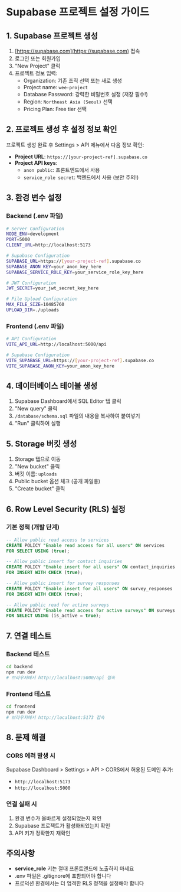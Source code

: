 # Supabase 프로젝트 설정 가이드

## 1. Supabase 프로젝트 생성

1. [https://supabase.com](https://supabase.com) 접속
2. 로그인 또는 회원가입
3. "New Project" 클릭
4. 프로젝트 정보 입력:
   - Organization: 기존 조직 선택 또는 새로 생성
   - Project name: `wee-project`
   - Database Password: 강력한 비밀번호 설정 (저장 필수!)
   - Region: `Northeast Asia (Seoul)` 선택
   - Pricing Plan: Free tier 선택

## 2. 프로젝트 생성 후 설정 정보 확인

프로젝트 생성 완료 후 Settings > API 메뉴에서 다음 정보 확인:

- **Project URL**: `https://[your-project-ref].supabase.co`
- **Project API keys**:
  - `anon public`: 프론트엔드에서 사용
  - `service_role secret`: 백엔드에서 사용 (보안 주의!)

## 3. 환경 변수 설정

### Backend (.env 파일)
```bash
# Server Configuration
NODE_ENV=development
PORT=5000
CLIENT_URL=http://localhost:5173

# Supabase Configuration
SUPABASE_URL=https://[your-project-ref].supabase.co
SUPABASE_ANON_KEY=your_anon_key_here
SUPABASE_SERVICE_ROLE_KEY=your_service_role_key_here

# JWT Configuration
JWT_SECRET=your_jwt_secret_key_here

# File Upload Configuration
MAX_FILE_SIZE=10485760
UPLOAD_DIR=./uploads
```

### Frontend (.env 파일)
```bash
# API Configuration
VITE_API_URL=http://localhost:5000/api

# Supabase Configuration
VITE_SUPABASE_URL=https://[your-project-ref].supabase.co
VITE_SUPABASE_ANON_KEY=your_anon_key_here
```

## 4. 데이터베이스 테이블 생성

1. Supabase Dashboard에서 SQL Editor 탭 클릭
2. "New query" 클릭
3. `/database/schema.sql` 파일의 내용을 복사하여 붙여넣기
4. "Run" 클릭하여 실행

## 5. Storage 버킷 생성

1. Storage 탭으로 이동
2. "New bucket" 클릭
3. 버킷 이름: `uploads`
4. Public bucket 옵션 체크 (공개 파일용)
5. "Create bucket" 클릭

## 6. Row Level Security (RLS) 설정

### 기본 정책 (개발 단계)
```sql
-- Allow public read access to services
CREATE POLICY "Enable read access for all users" ON services
FOR SELECT USING (true);

-- Allow public insert for contact inquiries
CREATE POLICY "Enable insert for all users" ON contact_inquiries
FOR INSERT WITH CHECK (true);

-- Allow public insert for survey responses
CREATE POLICY "Enable insert for all users" ON survey_responses
FOR INSERT WITH CHECK (true);

-- Allow public read for active surveys
CREATE POLICY "Enable read access for active surveys" ON surveys
FOR SELECT USING (is_active = true);
```

## 7. 연결 테스트

### Backend 테스트
```bash
cd backend
npm run dev
# 브라우저에서 http://localhost:5000/api 접속
```

### Frontend 테스트
```bash
cd frontend
npm run dev
# 브라우저에서 http://localhost:5173 접속
```

## 8. 문제 해결

### CORS 에러 발생 시
Supabase Dashboard > Settings > API > CORS에서 허용된 도메인 추가:
- `http://localhost:5173`
- `http://localhost:5000`

### 연결 실패 시
1. 환경 변수가 올바르게 설정되었는지 확인
2. Supabase 프로젝트가 활성화되었는지 확인
3. API 키가 정확한지 재확인

## 주의사항

- **service_role** 키는 절대 프론트엔드에 노출하지 마세요
- .env 파일은 .gitignore에 포함되어야 합니다
- 프로덕션 환경에서는 더 엄격한 RLS 정책을 설정해야 합니다